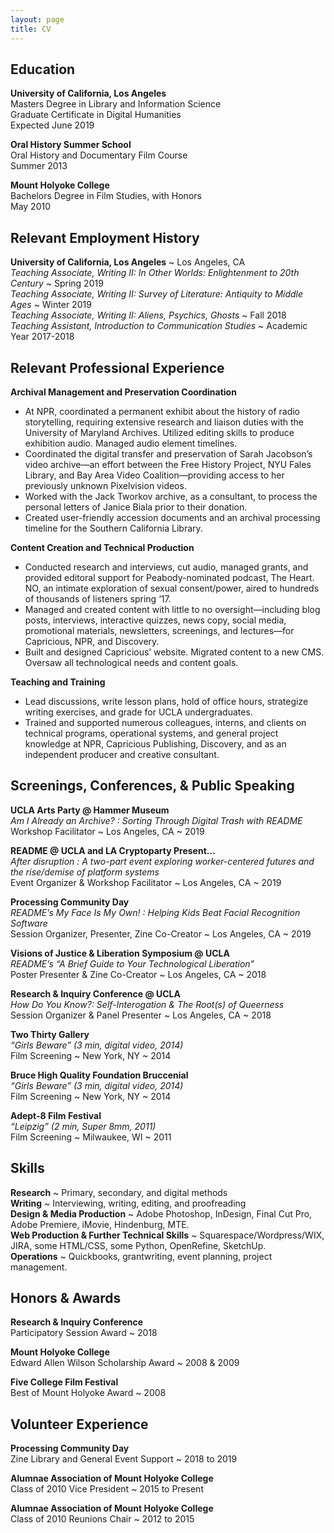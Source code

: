 ```yaml
---
layout: page
title: CV
---
```


## Education
<b>University of California, Los Angeles</b>
<br>Masters Degree in Library and Information Science
<br>Graduate Certificate in Digital Humanities
<br>Expected June 2019

<b>Oral History Summer School</b>
<br>Oral History and Documentary Film Course
<br>Summer 2013

<b>Mount Holyoke College</b>
<br>Bachelors Degree in Film Studies, with Honors
<br>May 2010

## Relevant Employment History
<b>University of California, Los Angeles</b> ~ Los Angeles, CA
<br><i>Teaching Associate, Writing II: In Other Worlds: Enlightenment to 20th Century</i> ~ Spring 2019
<br><i>Teaching Associate, Writing II: Survey of Literature: Antiquity to Middle Ages</i> ~ Winter 2019
<br><i>Teaching Associate, Writing II: Aliens, Psychics, Ghosts</i> ~ Fall 2018
<br><i>Teaching Assistant, Introduction to Communication Studies</i> ~ Academic Year 2017-2018

## Relevant Professional Experience
<b>Archival Management and Preservation Coordination</b>
- At NPR, coordinated a permanent exhibit about the history of radio storytelling, requiring extensive research and liaison duties with the University of Maryland Archives. Utilized editing skills to produce exhibition audio. Managed audio element timelines.
- Coordinated the digital transfer and preservation of Sarah Jacobson’s video archive—an effort between the Free History Project, NYU Fales Library, and Bay Area Video Coalition—providing access to her previously unknown Pixelvision videos.
- Worked with the Jack Tworkov archive, as a consultant, to process the personal letters of Janice Biala prior to their donation.
- Created user-friendly accession documents and an archival processing timeline for the Southern California Library.

<b>Content Creation and Technical Production</b>
- Conducted research and interviews, cut audio, managed grants, and provided editoral support for Peabody-nominated podcast, The Heart. NO, an intimate exploration of sexual consent/power, aired to hundreds of thousands of listeners spring ‘17.
- Managed and created content with little to no oversight—including blog posts, interviews, interactive quizzes, news copy, social media, promotional materials, newsletters, screenings, and lectures—for Capricious, NPR, and Discovery.
- Built and designed Capricious’ website. Migrated content to a new CMS. Oversaw all technological needs and content goals.

<b>Teaching and Training</b>
- Lead discussions, write lesson plans, hold of office hours, strategize writing exercises, and grade for UCLA undergraduates.
- Trained and supported numerous colleagues, interns, and clients on technical programs, operational systems, and general project knowledge at NPR, Capricious Publishing, Discovery, and as an independent producer and creative consultant.

## Screenings, Conferences, & Public Speaking
<b>UCLA Arts Party @ Hammer Museum</b>
<br><i>Am I Already an Archive? : Sorting Through Digital Trash with README</i>
<br>Workshop Facilitator ~ Los Angeles, CA ~ 2019 

<b>README @ UCLA and LA Cryptoparty Present...</b>
<br><i> After disruption : A two-part event exploring worker-centered futures and the rise/demise of platform systems</i>
<br>Event Organizer & Workshop Facilitator ~ Los Angeles, CA ~ 2019 

<b>Processing Community Day</b>
<br><i>README’s My Face Is My Own! : Helping Kids Beat Facial Recognition Software</i>
<br>Session Organizer, Presenter, Zine Co-Creator ~ Los Angeles, CA ~ 2019

<b>Visions of Justice & Liberation Symposium @ UCLA</b>
<br><i>README’s “A Brief Guide to Your Technological Liberation”</i>
<br>Poster Presenter & Zine Co-Creator ~ Los Angeles, CA ~ 2018  

<b>Research & Inquiry Conference @ UCLA</b>
<br><i>How Do You Know?: Self-Interogation & The Root(s) of Queerness</i>
<br> Session Organizer & Panel Presenter ~ Los Angeles, CA ~ 2018

<b>Two Thirty Gallery</b>
<br><i>“Girls Beware” (3 min, digital video, 2014)</i>
<br> Film Screening ~ New York, NY ~ 2014

<b>Bruce High Quality Foundation Bruccenial</b>
<br><i>“Girls Beware” (3 min, digital video, 2014)</i>
<br> Film Screening ~ New York, NY ~ 2014

<b>Adept-8 Film Festival</b>
<br><i>“Leipzig” (2 min, Super 8mm, 2011)</i>
<br> Film Screening ~ Milwaukee, WI ~ 2011

## Skills 
<b>Research</b> ~ Primary, secondary, and digital methods 
<br><b>Writing</b> ~ Interviewing, writing, editing, and proofreading
<br><b>Design & Media Production</b> ~ Adobe Photoshop, InDesign, Final Cut Pro, Adobe Premiere, iMovie, Hindenburg, MTE. 
<br><b>Web Production & Further Technical Skills</b> ~ Squarespace/Wordpress/WIX, JIRA, some HTML/CSS, some Python, OpenRefine, SketchUp.
<br><b>Operations</b> ~ Quickbooks, grantwriting, event planning, project management.

## Honors & Awards
<b>Research & Inquiry Conference</b> 
<br>Participatory Session Award ~ 2018

<b>Mount Holyoke College </b>
<br> Edward Allen Wilson Scholarship Award ~ 2008 & 2009

<b>Five College Film Festival </b>
<br>Best of Mount Holyoke Award ~ 2008 

## Volunteer Experience
<b>Processing Community Day</b> 
<br>Zine Library and General Event Support ~ 2018 to 2019

<b>Alumnae Association of Mount Holyoke College</b>
<br> Class of 2010 Vice President ~ 2015 to Present

<b>Alumnae Association of Mount Holyoke College</b>
<br>Class of 2010 Reunions Chair ~ 2012 to 2015
